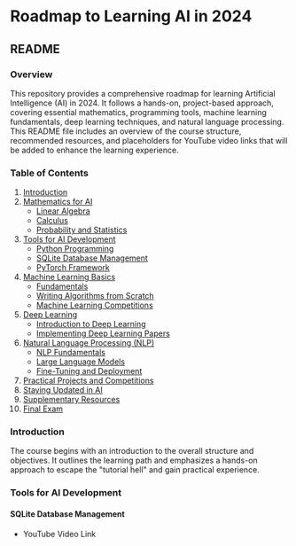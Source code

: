 # Roadmap to Learning AI in 2024

## README

### Overview
This repository provides a comprehensive roadmap for learning Artificial Intelligence (AI) in 2024. It follows a hands-on, project-based approach, covering essential mathematics, programming tools, machine learning fundamentals, deep learning techniques, and natural language processing. This README file includes an overview of the course structure, recommended resources, and placeholders for YouTube video links that will be added to enhance the learning experience.

### Table of Contents
1. [Introduction](#introduction)
2. [Mathematics for AI](#mathematics-for-ai)
   - [Linear Algebra](#linear-algebra)
   - [Calculus](#calculus)
   - [Probability and Statistics](#probability-and-statistics)
3. [Tools for AI Development](#tools-for-ai-development)
   - [Python Programming](#python-programming)
   - [SQLite Database Management](#sqlite-database-management)
   - [PyTorch Framework](#pytorch-framework)
4. [Machine Learning Basics](#machine-learning-basics)
   - [Fundamentals](#fundamentals)
   - [Writing Algorithms from Scratch](#writing-algorithms-from-scratch)
   - [Machine Learning Competitions](#machine-learning-competitions)
5. [Deep Learning](#deep-learning)
   - [Introduction to Deep Learning](#introduction-to-deep-learning)
   - [Implementing Deep Learning Papers](#implementing-deep-learning-papers)
6. [Natural Language Processing (NLP)](#natural-language-processing-nlp)
   - [NLP Fundamentals](#nlp-fundamentals)
   - [Large Language Models](#large-language-models)
   - [Fine-Tuning and Deployment](#fine-tuning-and-deployment)
7. [Practical Projects and Competitions](#practical-projects-and-competitions)
8. [Staying Updated in AI](#staying-updated-in-ai)
9. [Supplementary Resources](#supplementary-resources)
10. [Final Exam](#final-exam)

### Introduction
The course begins with an introduction to the overall structure and objectives. It outlines the learning path and emphasizes a hands-on approach to escape the "tutorial hell" and gain practical experience.

### Tools for AI Development

#### SQLite Database Management 
- YouTube Video Link